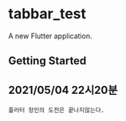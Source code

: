 # tabbar_test

A new Flutter application.

## Getting Started

## 2021/05/04  22시20분

```
플러터 장인의 도전은 끝나지않는다.
```

